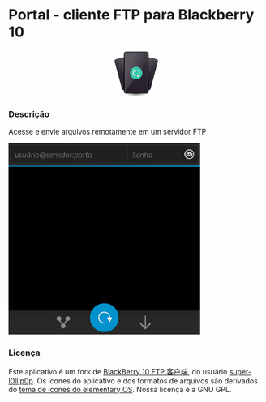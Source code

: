 # Portal - cliente FTP para Blackberry 10

<div align=center>
<img src="icon.png"/>
</div>

### Descrição

Acesse e envie arquivos remotamente em um servidor FTP

<img src="captura.png" width="75%"/>

### Licença

Este aplicativo é um fork de [BlackBerry 10 FTP 客户端](https://github.com/super-l0llip0p/FtpClient-for-BB10), do usuário [super-l0llip0p](https://github.com/super-l0llip0p/). Os ícones do aplicativo e dos formatos de arquivos são derivados do [tema de ícones do elementary OS](https://github.com/elementary/icons/). Nossa licença é a GNU GPL.
